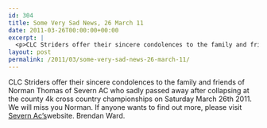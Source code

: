 ```yaml
---
id: 304
title: Some Very Sad News, 26 March 11
date: 2011-03-26T00:00:00+00:00
excerpt: |
  <p>CLC Striders offer their sincere condolences to the family and friends of Norman Thomas of Severn AC who sadly passed away after collapsing at the county 4k cross country championships on Saturday March 26th 2011. We will miss you Norman. If anyone wants to find out more, please visit <a href="http://www.severnac.co.uk/" target="_blank" rel="nofollow">Severn Ac's</a>website. Brendan Ward.</p>
layout: post
permalink: /2011/03/some-very-sad-news-26-march-11/
---
```

CLC Striders offer their sincere condolences to the family and friends of Norman Thomas of Severn AC who sadly passed away after collapsing at the county 4k cross country championships on Saturday March 26th 2011. We will miss you Norman. If anyone wants to find out more, please visit <a href="http://www.severnac.co.uk/" target="_blank" rel="nofollow">Severn Ac&#8217;s</a>website. Brendan Ward.